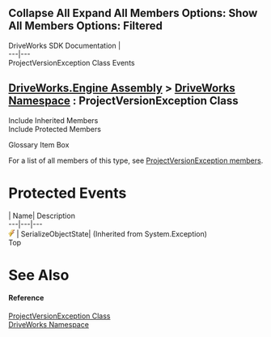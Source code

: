 Collapse All Expand All Members Options: Show All  Members Options: Filtered   
---  
DriveWorks SDK Documentation  |   
---|---  
ProjectVersionException Class Events   
  
[DriveWorks.Engine Assembly](topic2156.md) > [DriveWorks Namespace](topic2159.md) : ProjectVersionException Class  
---  
  
Include Inherited Members    
Include Protected Members    


Glossary Item Box

For a list of all members of this type, see [ProjectVersionException members](topic5038.md).

# Protected Events

| Name| Description  
---|---|---  
![Protected Event](dotnetimages/protectedEvent.gif)| SerializeObjectState|  (Inherited from System.Exception)  
Top

# See Also

#### Reference

[ProjectVersionException Class](topic5037.md)   
[DriveWorks Namespace](topic2159.md)



